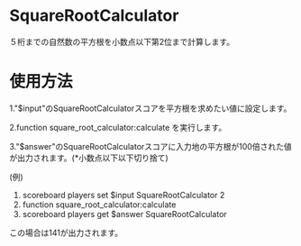 # SquareRootCalculator
５桁までの自然数の平方根を小数点以下第2位まで計算します。

# 使用方法
1."$input"のSquareRootCalculatorスコアを平方根を求めたい値に設定します。

2.function square_root_calculator:calculate を実行します。

3."$answer"のSquareRootCalculatorスコアに入力地の平方根が100倍された値が出力されます。(*小数点以下以下切り捨て)

(例)  
1. scoreboard players set $input SquareRootCalculator 2  
2. function square_root_calculator:calculate  
3. scoreboard players get $answer SquareRootCalculator  

この場合は141が出力されます。





